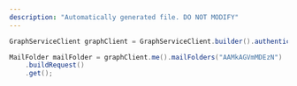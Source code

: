 ```yaml
---
description: "Automatically generated file. DO NOT MODIFY"
---
```

<!-- markdownlint-disable MD041 -->

```java
GraphServiceClient graphClient = GraphServiceClient.builder().authenticationProvider( authProvider ).buildClient();

MailFolder mailFolder = graphClient.me().mailFolders("AAMkAGVmMDEzN")
    .buildRequest()
    .get();
```
